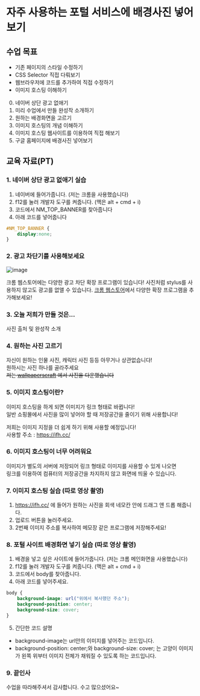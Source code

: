 # 자주 사용하는 포털 서비스에 배경사진 넣어보기

## 수업 목표

- 기존 페이지의 스타일 수정하기
- CSS Selector 직접 다뤄보기
- 웹브라우저에 코드를 추가하여 직접 수정하기
- 이미지 호스팅 이해하기


0. 네이버 상단 광고 없애기
1. 미리 수업에서 만들 완성작 소개하기
2. 원하는 배경화면을 고르기
3. 이미지 호스팅의 개념 이해하기
4. 이미지 호스팅 웹사이트를 이용하여 직접 해보기
5. 구글 홈페이지에 배경사진 넣어보기

## 교육 자료(PT)

### 1. 네이버 상단 광고 없애기 실습
1. 네이버에 들어가줍니다. (저는 크롬을 사용했습니다)
2. f12를 눌러 개발자 도구를 켜줍니다. (맥은 alt + cmd + i)
3. 코드에서 NM_TOP_BANNER를 찾아줍니다
4. 아래 코드를 넣어줍니다
```CSS
#NM_TOP_BANNER {
    display:none;
}
```


### 2. 광고 차단기를 사용해보세요
![image](https://user-images.githubusercontent.com/48716298/89101646-c830f780-d43c-11ea-9566-7b89e09a1fe9.png)

크롬 웹스토어에는 다양한 광고 차단 확장 프로그램이 있습니다! 사진처럼 stylus를 사용하지 않고도 광고를 없앨 수 있습니다.
[크롬 웹스토어](https://chrome.google.com/webstore/category/extensions?hl=ko)에서 다양한 확장 프로그램을 추가해보세요!

### 3. 오늘 저희가 만들 것은...

사진 출처 및 완성작 소개

### 4. 원하는 사진 고르기

자신이 원하는 인물 사진, 캐릭터 사진 등등 아무거나 상관없습니다!   
원하시는 사진 하나를 골라주세요   
~~저는 [wallpaperscraft](https://wallpaperscraft.com/) 에서 사진을 다운했습니다~~

### 5. 이미지 호스팅이란?

이미지 호스팅을 하게 되면 이미지가 링크 형태로 바뀝니다!    
일반 쇼핑몰에서 사진을 많이 넣어야 할 때 저장공간을 줄이기 위해 사용합니다!    
   
저희는 이미지 지정을 더 쉽게 하기 위해 사용할 예정입니다!    
사용할 주소 : https://ifh.cc/

### 6. 이미지 호스팅이 너무 어려워요

이미지가 별도의 서버에 저장되어 링크 형태로 이미지를 사용할 수 있게 나오면   
링크를 이용하여 컴퓨터의 저장공간을 차지하지 않고 화면에 띄울 수 있습니다.

### 7. 이미지 호스팅 실습 (따로 영상 촬영)

1. https://ifh.cc/ 에 들어가 원하는 사진을 회색 네모칸 안에 드래그 앤 드롭 해줍니다.
2. 업로드 버튼을 눌러주세요.
3. 2번째 이미지 주소를 복사하여 메모장 같은 프로그램에 저장해주세요!

### 8. 포털 사이트 배경화면 넣기 실습 (따로 영상 촬영)

1. 배경을 넣고 싶은 사이트에 들어가줍니다. (저는 크롬 메인화면을 사용했습니다)
2. f12를 눌러 개발자 도구를 켜줍니다. (맥은 alt + cmd + i)
3. 코드에서 body를 찾아줍니다.
4. 아래 코드를 넣어주세요.
```css
body {
    background-image: url("위에서 복사했던 주소");
    background-position: center;
    background-size: cover;
}
```
5. 간단한 코드 설명
- background-image는 url안의 이미지를 넣어주는 코드입니다.
- background-position: center;와 background-size: cover; 는 고양이 이미지가 왼쪽 위부터 이미지 전체가 채워질 수 있도록 하는 코드입니다.

### 9. 끝인사

수업을 따라해주셔서 감사합니다. 수고 많으셨어요~
